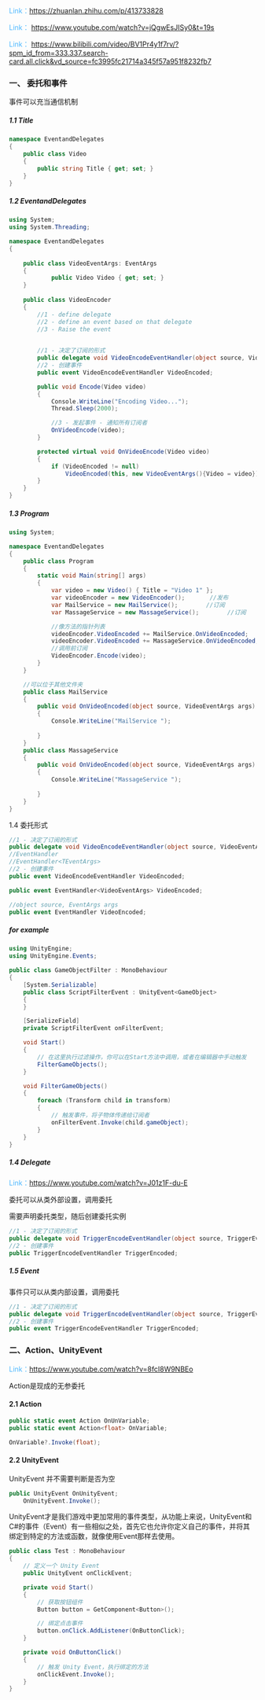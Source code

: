 <font color=#4db8ff>Link：</font>https://zhuanlan.zhihu.com/p/413733828

<font color=#4db8ff>Link： </font>https://www.youtube.com/watch?v=jQgwEsJISy0&t=19s

<font color=#4db8ff>Link： </font>https://www.bilibili.com/video/BV1Pr4y1f7rv/?spm_id_from=333.337.search-card.all.click&vd_source=fc3995fc21714a345f57a951f8232fb7

### 一、 委托和事件

事件可以充当通信机制

##### 1.1 Title

```c#
namespace EventandDelegates
{
    public class Video 
    {
        public string Title { get; set; }
    }
}
```

##### 1.2 EventandDelegates

```c#
using System;
using System.Threading;

namespace EventandDelegates
{
    
    public class VideoEventArgs: EventArgs
    {
            public Video Video { get; set; }  
    }
    
    public class VideoEncoder
    {
        //1 - define delegate
        //2 - define an event based on that delegate
        //3 - Raise the event

        
        //1 - 决定了订阅的形式
        public delegate void VideoEncodeEventHandler(object source, VideoEventArgs args);
        //2 - 创建事件
        public event VideoEncodeEventHandler VideoEncoded;

        public void Encode(Video video)
        {
            Console.WriteLine("Encoding Video...");
            Thread.Sleep(2000);

            //3 - 发起事件 - 通知所有订阅者
            OnVideoEncode(video);
        }

        protected virtual void OnVideoEncode(Video video)
        {
            if (VideoEncoded != null)
                VideoEncoded(this, new VideoEventArgs(){Video = video});
        }
    }
}
```

##### 1.3 Program

```c#
using System;

namespace EventandDelegates
{
    public class Program 
    {
        static void Main(string[] args)
        {
            var video = new Video() { Title = "Video 1" };
            var videoEncoder = new VideoEncoder();       //发布
            var MailService = new MailService();        //订阅
            var MassageService = new MassageService();        //订阅

            //像方法的指针列表
            videoEncoder.VideoEncoded += MailService.OnVideoEncoded;
            videoEncoder.VideoEncoded += MassageService.OnVideoEncoded;
            //调用前订阅
            VideoEncoder.Encode(video);
        }
    }

    //可以位于其他文件夹
    public class MailService
    {
        public void OnVideoEncoded(object source, VideoEventArgs args)
        {
            Console.WriteLine("MailService ");
            
        }
    }
    public class MassageService
    {
        public void OnVideoEncoded(object source, VideoEventArgs args)
        {
            Console.WriteLine("MassageService ");
            
        }
    }
}
```

1.4 委托形式

```c#
//1 - 决定了订阅的形式
public delegate void VideoEncodeEventHandler(object source, VideoEventArgs args);
//EventHandler
//EventHandler<TEventArgs>
//2 - 创建事件
public event VideoEncodeEventHandler VideoEncoded;
```



```c#
public event EventHandler<VideoEventArgs> VideoEncoded;

//object source, EventArgs args
public event EventHandler VideoEncoded;
```





##### for example

```C#
using UnityEngine;
using UnityEngine.Events;

public class GameObjectFilter : MonoBehaviour
{
    [System.Serializable]
    public class ScriptFilterEvent : UnityEvent<GameObject>
    {
    }

    [SerializeField]
    private ScriptFilterEvent onFilterEvent;

    void Start()
    {
        // 在这里执行过滤操作，你可以在Start方法中调用，或者在编辑器中手动触发
        FilterGameObjects();
    }

    void FilterGameObjects()
    {
        foreach (Transform child in transform)
        {
            // 触发事件，将子物体传递给订阅者
            onFilterEvent.Invoke(child.gameObject);
        }
    }
}
```

##### 1.4 Delegate

<font color=#4db8ff>Link：</font>https://www.youtube.com/watch?v=J01z1F-du-E

委托可以从类外部设置，调用委托

需要声明委托类型，随后创建委托实例

```C#
//1 - 决定了订阅的形式
public delegate void TriggerEncodeEventHandler(object source, TriggerEventArgs args);
//2 - 创建事件
public TriggerEncodeEventHandler TriggerEncoded;
```

##### 1.5 Event

事件只可以从类内部设置，调用委托

```C#
//1 - 决定了订阅的形式
public delegate void TriggerEncodeEventHandler(object source, TriggerEventArgs args);
//2 - 创建事件
public event TriggerEncodeEventHandler TriggerEncoded;
```

### 二、Action、UnityEvent

<font color=#4db8ff>Link：</font>https://www.youtube.com/watch?v=8fcI8W9NBEo

Action是现成的无参委托

#### 2.1 Action

```c#
public static event Action OnUnVariable;
public static event Action<float> OnVariable;

OnVariable?.Invoke(float);
```



#### 2.2 UnityEvent

UnityEvent 并不需要判断是否为空

```c#
public UnityEvent OnUnityEvent;
	OnUnityEvent.Invoke();
```





 UnityEvent才是我们游戏中更加常用的事件类型，从功能上来说，UnityEvent和C#的事件（Event）有一些相似之处，首先它也允许你定义自己的事件，并将其绑定到特定的方法或函数，就像使用Event那样去使用。

```c#
public class Test : MonoBehaviour
{
    // 定义一个 Unity Event
    public UnityEvent onClickEvent;

    private void Start()
    {
        // 获取按钮组件
        Button button = GetComponent<Button>();

        // 绑定点击事件
        button.onClick.AddListener(OnButtonClick);
    }

    private void OnButtonClick()
    {
        // 触发 Unity Event，执行绑定的方法
        onClickEvent.Invoke();
    }
}
```


